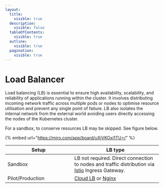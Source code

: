 ```yaml
---
layout:
  title:
    visible: true
  description:
    visible: false
  tableOfContents:
    visible: true
  outline:
    visible: true
  pagination:
    visible: true
---
```


# Load Balancer

Load balancing (LB) is essential to ensure high availability, scalability, and reliability of applications running within the cluster. It involves distributing incoming network traffic across multiple pods or nodes to optimise resource utilisation and prevent any single point of failure. LB also isolates the internal network from the external world avoiding users directly accessing the nodes of the Kubernetes cluster.&#x20;

For a sandbox, to conserve resources LB may be skipped. See figure below.



{% embed url="https://miro.com/app/board/uXjVKOxj1TU=/" %}

<table><thead><tr><th width="203">Setup</th><th>LB type</th></tr></thead><tbody><tr><td>Sandbox</td><td>LB not required. Direct connection to nodes and traffic distribution via <a href="../openg2p-cluster/cluster-setup/#istio">Istio</a> Ingress Gateway.</td></tr><tr><td>Pilot/Production </td><td><a href="aws.md">Cloud LB</a> or <a href="nginx.md">Nginx </a></td></tr></tbody></table>
